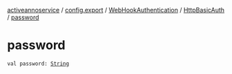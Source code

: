 [activeannoservice](../../../index.md) / [config.export](../../index.md) / [WebHookAuthentication](../index.md) / [HttpBasicAuth](index.md) / [password](./password.md)

# password

`val password: `[`String`](https://kotlinlang.org/api/latest/jvm/stdlib/kotlin/-string/index.html)